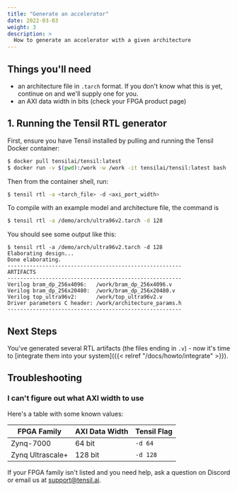 ```yaml
---
title: "Generate an accelerator"
date: 2022-03-03
weight: 3
description: >
  How to generate an accelerator with a given architecture
---
```


## Things you'll need

- an architecture file in `.tarch` format. If you don't know what this is yet, continue on and we'll supply one for you.
- an AXI data width in bits (check your FPGA product page)


## 1. Running the Tensil RTL generator

First, ensure you have Tensil installed by pulling and running the Tensil Docker container:

```bash
$ docker pull tensilai/tensil:latest
$ docker run -v $(pwd):/work -w /work -it tensilai/tensil:latest bash
```

Then from the container shell, run:

```bash
$ tensil rtl -a <tarch_file> -d <axi_port_width>
```

To compile with an example model and architecture file, the command is
```bash
$ tensil rtl -a /demo/arch/ultra96v2.tarch -d 128
```

You should see some output like this:

```
$ tensil rtl -a /demo/arch/ultra96v2.tarch -d 128
Elaborating design...
Done elaborating.
-------------------------------------------------------
ARTIFACTS
-------------------------------------------------------
Verilog bram_dp_256x4096:   /work/bram_dp_256x4096.v
Verilog bram_dp_256x20480:  /work/bram_dp_256x20480.v
Verilog top_ultra96v2:      /work/top_ultra96v2.v
Driver parameters C header: /work/architecture_params.h
-------------------------------------------------------
```


## Next Steps

You've generated several RTL artifacts (the files ending in `.v`) - now it's time to [integrate them into your system]({{< relref "/docs/howto/integrate" >}}).


## Troubleshooting

### I can't figure out what AXI width to use

Here's a table with some known values:

|FPGA Family     |AXI Data Width|Tensil Flag|
|----------------|--------------|-----------|
|Zynq-7000       |64 bit        |`-d 64`    |
|Zynq Ultrascale+|128 bit       |`-d 128`   |

If your FPGA family isn't listed and you need help, ask a question on Discord or
email us at [support@tensil.ai](mailto:support@tensil.ai).